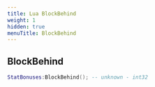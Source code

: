```yaml
---
title: Lua BlockBehind
weight: 1
hidden: true
menuTitle: BlockBehind
---
```

## BlockBehind
```lua
StatBonuses:BlockBehind(); -- unknown - int32
```